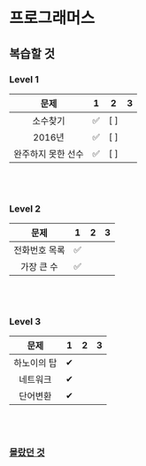 # 프로그래머스

## 복습할 것

### Level 1

|        문제        |  1  |  2  | 3   |
| :----------------: | :-: | :-: | --- |
|      소수찾기      |  ✅  | [ ] |     |
|       2016년       |  ✅  | [ ] |     |
| 완주하지 못한 선수 |  ✅  | [ ] |     |

<br/><br/>

### Level 2

| 문제 |  1  |  2  | 3   |
| :--: | :-: | :-: | --- |
| 전화번호 목록| ✅ |     |     |
| 가장 큰 수 | ✅|   |   |
<br/><br/>

### Level 3

|    문제     |  1  |  2  | 3   |
| :---------: | :-: | :-: | --- |
| 하노이의 탑 |  ✔  |     |     |
|  네트워크   |  ✔  |     |     |
|  단어변환   |  ✔  |     |     |

<br/><br/>

### <a href="https://github.com/Jiyong95/Codingtest/blob/main/md/README.md">몰랐던 것</a>

